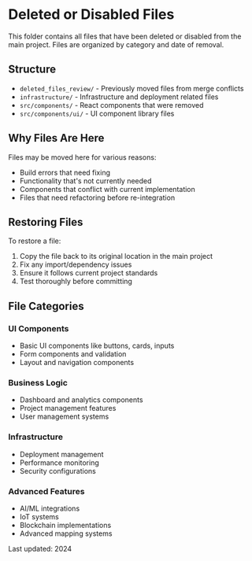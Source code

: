 # Deleted or Disabled Files

This folder contains all files that have been deleted or disabled from the main project. Files are organized by category and date of removal.

## Structure

- `deleted_files_review/` - Previously moved files from merge conflicts
- `infrastructure/` - Infrastructure and deployment related files
- `src/components/` - React components that were removed
- `src/components/ui/` - UI component library files

## Why Files Are Here

Files may be moved here for various reasons:
- Build errors that need fixing
- Functionality that's not currently needed
- Components that conflict with current implementation
- Files that need refactoring before re-integration

## Restoring Files

To restore a file:
1. Copy the file back to its original location in the main project
2. Fix any import/dependency issues
3. Ensure it follows current project standards
4. Test thoroughly before committing

## File Categories

### UI Components
- Basic UI components like buttons, cards, inputs
- Form components and validation
- Layout and navigation components

### Business Logic
- Dashboard and analytics components
- Project management features
- User management systems

### Infrastructure
- Deployment management
- Performance monitoring
- Security configurations

### Advanced Features
- AI/ML integrations
- IoT systems
- Blockchain implementations
- Advanced mapping systems

Last updated: 2024